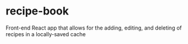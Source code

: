 # recipe-book
Front-end React app that allows for the adding, editing, and deleting of recipes in a locally-saved cache

